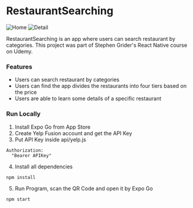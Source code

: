 # RestaurantSearching
![Home](https://res.cloudinary.com/dql5gkbx4/image/upload/v1623106789/home_hklxdr.png)
![Detail](https://res.cloudinary.com/dql5gkbx4/image/upload/v1623106789/details_dnln1t.png)

RestaurantSearching is an app where users can search restaurant by categories. This project was part of Stephen Grider's React Native course on Udemy.

### Features
* Users can search restaurant by categories
* Users can find the app divides the restaurants into four tiers based on the price
* Users are able to learn some details of a specific restaurant

### Run Locally
1. Install Expo Go from App Store
2. Create Yelp Fusion account and get the API Key
3. Put API Key inside api/yelp.js
```
Authorization:
  "Bearer APIKey"
```
4. Install all dependencies
```
npm install
```
5. Run Program, scan the QR Code and open it by Expo Go
```
npm start
```

